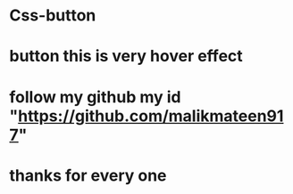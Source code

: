 # Css-button
# button this is very hover effect
# follow my github my id "https://github.com/malikmateen917"
# thanks for every one

